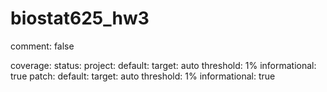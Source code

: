 # biostat625_hw3

comment: false

coverage:
  status:
    project:
      default:
        target: auto
        threshold: 1%
        informational: true
    patch:
      default:
        target: auto
        threshold: 1%
        informational: true
